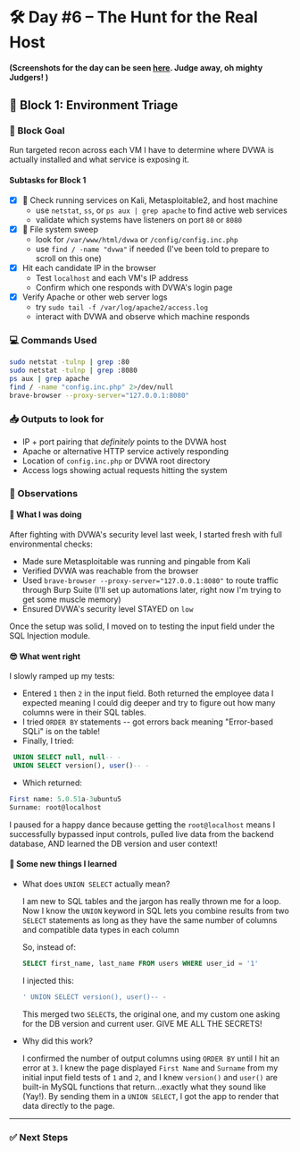 # 🛠️ Day #6 – The Hunt for the Real Host

#### (Screenshots for the day can be seen [here](../Screenshots/Day6.md). Judge away, oh mighty Judgers! )

## 🧱 Block 1: Environment Triage

### 🎯 Block Goal

Run targeted recon across each VM I have to determine where DVWA is actually installed and what service is exposing it.

#### Subtasks for Block 1

- [x] 🔎 Check running services on Kali, Metasploitable2, and host machine
  - use `netstat`, `ss`, or `ps aux | grep apache` to find active web services
  - validate which systems have listeners on port `80` or `8080`
- [x] 📂 File system sweep
  - look for `/var/www/html/dvwa` or `/config/config.inc.php`
  - use `find / -name "dvwa"` if needed (I've been told to prepare to scroll on this one)
- [x] Hit each candidate IP in the browser
  - Test `localhost` and each VM's IP address
  - Confirm which one responds with DVWA's login page
- [x] Verify Apache or other web server logs
  - try `sudo tail -f /var/log/apache2/access.log`
  - interact with DVWA and observe which machine responds

### 💻 Commands Used

```bash
sudo netstat -tulnp | grep :80
sudo netstat -tulnp | grep :8080
ps aux | grep apache
find / -name "config.inc.php" 2>/dev/null
brave-browser --proxy-server="127.0.0.1:8080"
```

### 📥 Outputs to look for

- IP + port pairing that *definitely* points to the DVWA host
- Apache or alternative HTTP service actively responding
- Location of `config.inc.php` or DVWA root directory
- Access logs showing actual requests hitting the system

### 🧠 Observations
#### 🔧 What I was doing

After fighting with DVWA's security level last week, I started fresh with full environmental checks:

- Made sure Metasploitable was running and pingable from Kali
- Verified DVWA was reachable from the browser
- Used `brave-browser --proxy-server="127.0.0.1:8080"` to route traffic through Burp Suite (I'll set up automations later, right now I'm trying to get some muscle memory)
- Ensured DVWA's security level STAYED on `low`

Once the setup was solid, I moved on to testing the input field under the SQL Injection module.

#### 😎 What went right

I slowly ramped up my tests:

- Entered `1` then `2` in the input field. Both returned the employee data I expected meaning I could dig deeper and try to figure out how many columns were in their SQL tables.
- I tried `ORDER BY` statements -- got errors back meaning "Error-based SQLi" is on the table!
- Finally, I tried: 
  
```sql 
 UNION SELECT null, null-- -
 UNION SELECT version(), user()-- -
```

- Which returned:

```sql
First name: 5.0.51a-3ubuntu5
Surname: root@localhost
```

I paused for a happy dance because getting the `root@localhost` means I successfully bypassed input controls, pulled live data from the backend database, AND learned the DB version and user context!

#### 🧠 Some new things I learned

- What does `UNION SELECT` actually mean?
  
  I am new to SQL tables and the jargon has really thrown me for a loop. Now I know the `UNION` keyword in SQL lets you combine results from two `SELECT` statements as long as they have the same number of columns and compatible data types in each column

  So, instead of:
  ```sql
  SELECT first_name, last_name FROM users WHERE user_id = '1'
  ```

  I injected this:
  ```sql
  ' UNION SELECT version(), user()-- - 
  ```

  This merged two `SELECT`s, the original one, and my custom one asking for the DB version and current user. GIVE ME ALL THE SECRETS!

- Why did this work?
  
  I confirmed the number of output columns using `ORDER BY` until I hit an error at `3`. I knew the page displayed `First Name` and `Surname` from my initial input field tests of `1` and `2`, and I knew `version()` and `user()` are built-in MySQL functions that return...exactly what they sound like (Yay!). By sending them in a `UNION SELECT`, I got the app to render that data directly to the page.

---

### ✅ Next Steps
